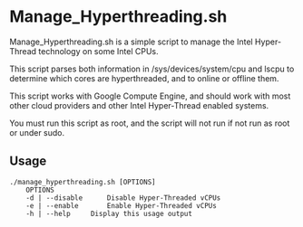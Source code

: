 # Manage_Hyperthreading.sh

Manage_Hyperthreading.sh is a simple script to manage the Intel Hyper-Thread technology on some Intel CPUs.

This script parses both information in /sys/devices/system/cpu and lscpu to determine which cores are hyperthreaded, and to online or offline them.

This script works with Google Compute Engine, and should work with most other cloud providers and other Intel Hyper-Thread enabled systems.

You must run this script as root, and the script will not run if not run as root or under sudo.

Usage
-----
```
./manage_hyperthreading.sh [OPTIONS]
	OPTIONS
	-d | --disable		Disable Hyper-Threaded vCPUs
	-e | --enable		Enable Hyper-Threaded vCPUs
	-h | --help		Display this usage output
```
